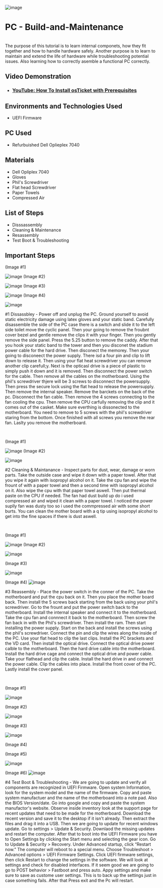 <p align="center">

![image](https://github.com/user-attachments/assets/20913e34-0ed2-4908-a50b-8cdd68089e35)

</p>

<h1>PC - Build-and-Maintenance </h1>
 <br /> The purpose of this tutorial is to learn internal componets, how they fit together and how to handle hardware safely. Another purpose is to learn to maintain and extend the life of hardware while troubleshooting potential issues. Also learning how to correctly asemble a functional PC correctly. <br />


<h2>Video Demonstration</h2>

- ### [YouTube: How To Install osTicket with Prerequisites](https://www.youtube.com)

<h2>Environments and Technologies Used</h2>

- UEFI Firmware

<h2> PC Used </h2>

- Refurbuished Dell Oplieplex 7040

<h2> Materials </h2>

- Dell Opliplex 7040
- Gloves
- Phil's Screwdriver
- Flat head Screwdriver
- Paper Towels
- Compressed Air

<h2>List of Steps </h2>

- Disssassembly
- Cleaning & Maintenance
- Resassembly 
- Test Boot & Troubleshooting

<h2> Important Steps</h2>

<p>
(Image #1)
 
![image](https://github.com/user-attachments/assets/27d9805d-e1da-46b5-8dcf-d94a6baf0cda)
(Image #2)

![image](https://github.com/user-attachments/assets/7c914dd0-675a-4c1a-901e-e1b8f5adb814)
(Image #3)

![image](https://github.com/user-attachments/assets/5be43888-fef8-4214-8fc9-78afce4ce455)
(Image #4)

![image](https://github.com/user-attachments/assets/9b9b7584-3ca5-4be6-8849-c6d907819c66)


</p>
<p>
#1 Dissassbley - Power off and unplug the PC. Ground yourself to avoid static electricity damage using latex gloves and your static band. Carefully disassemble the side of the PC case there is a switch and slide it to the left side toilet move the cyclic panel. Then your going to remove the froubnt cover bezel and gentle remove the clips it with your finger. Then you gently remove the side panel. Press the 5.25 button to remove the caddy. After that you hook your static band to the tower  and then you disconet the  stadium power cable for the hard drive. Then disconect the memorey. Then your going to disconeect the power supply. There isd a four pin and clip to lift down to release it. Then using your flat heat screwdriver you can remove another clip carefull;y. Next is the opticasl drive is a piece of plastic to simply push it down and it is removed. Then disconnect the power switch for the cable. Then remove all the cables on the motherboard. Using the phil's screwdriver thjere will be 3 screws to disconnect the powersupply. Then press the secure lock using the flat head to release the powersupply. Then remove the internal speaker. Remove the barckets on the back of the pc. Disconnect the fan cable. Then remove the 4 screws connecting to the fan cooling the cpu. Then remove the CPU carfully removing the clip and it comes out of the casket. Make sure everthing is dissonected to the motherboard. You need to remove to 5 screws with the phil's screwdriver staring from the bottom. Once finished with all screws you remove the rear fan. Laslty you remove the motherboard. 

</p>
<br />

<p>
(Image #1)

![image](https://github.com/user-attachments/assets/90453a9a-b765-4c60-846a-2c474a12eee5)
(Image #2)

![image](https://github.com/user-attachments/assets/c8c0f5cb-923f-45cc-8a00-7ece3cb2edad)


</p>
<p>
#2 Cleaning & Maintanance - Inspect parts for dust, wear, damage or worn parts. Take the outside case and wipe it down with a paper towel. After that you wipe it again with isopropyl alcohol on it. Take the cpu fan and wipe the frount of with a paper towel and then a second time with isopropyl alcohol on it. Also wipe the cpu with that paper towel aswell.  Then put thermal paste on the CPU if needed. The fan had dust build up do i used compressed air and wiped it clean with a paper towel. I noticed the power suplly fan was dusty too so i used the commpressed air with some short burts. You can clean the mother board with a q tip using isopropyl alcohol to get into the fine spaces if there is dust aswell. 
</p>
<br />

<p>
 (Image #1)

![image](https://github.com/user-attachments/assets/0c0086cb-05a4-4269-95e8-30daabf85334)
 (Image #2)
 
![image](https://github.com/user-attachments/assets/074d84d8-ac76-4a9d-a4be-639a985a923e)

(Image #3)

![image](https://github.com/user-attachments/assets/bac3aa4c-223f-40bb-80cf-7099427a917e)

(Image #4) 
![image](https://github.com/user-attachments/assets/e83d4ff5-a06d-4330-9ffd-274d901bdf38)


</p>
<p>
#3 Reassembly - Place the power switch in the conner of the PC. Take the motherboard and put the cpu back on it. Then you place the mother board back. Then install the 5 screws back starting from the back using your phil's screwdriver. Go to the frount and put the power switch back to the motherboard. Install the internal speaker and connect it to the motherboard. Take the cpu fan and connnect it back to the motherboard. Then screw the fan back in with the Phil's screwdriver. Then install the ram. Then start installing the power supply. Start on the back and install the screws using the phil's screwdriver. Connect the pin and clip the wires along the inside of the PC. Use your flat head to clip the last clips. Install the PC brackets and the VD card. Then install the optical drive. Connect the optical drive power calble to the motherboard. Then the hard drive cable into the motherboard. Install the hard drive cage and connect the optical drive and power cable. Take your flathead and clip the cable. Install the hard drive in and connect the power cable. Clip the cables into place. Install the front cover of the PC. Lastly install the cover panel.  
</p>
<br />

<p>

 (Image #1)
 
 ![image](https://github.com/user-attachments/assets/0142cba3-9302-4c54-8b03-c99215048aef)
 
 (Image #2)
 
 ![image](https://github.com/user-attachments/assets/0aebfbf4-33a4-461e-ab29-aaa330a01a2e)
 
 (Image #3)
 
![image](https://github.com/user-attachments/assets/55d98fae-ee6d-41d0-8c94-9560968423d0)

 (Image #4)


 (Image #5)

 ![image](https://github.com/user-attachments/assets/d00fddaf-15d2-44d3-a666-118972d567e7)


 (Image #6)
 ![image](https://github.com/user-attachments/assets/fd07b0aa-58e0-4a6b-b3b4-ebf3f84d3c8a)



</p>
<p>
#4 Test Boot & Troubleshooting - We are going to update and verify all components are recognized in UEFI Firmware. Open system Information, look for the system model and the name of the firmware. Copy and paste system manufactuer and the name of the motherboard into a note pad. Also the BIOS Version/date. Go into google and copy and paste the system manufactor's website.  Observe inside inventory look at the support page for recent updates that need to be made for the motherboard. Download the recent version and save it to the desktop if it isn't already. Then extract the files and drag it into a USB. Then we are going to update for recent windows update. Go to settings > Update & Security. Downlaod the missing updates and restart the computer. After that to boot into the UEFI Firmware you have to Open Settings by clicking the Start menu and selecting the gear icon. Go to Update & Security > Recovery. Under Advanced startup, click “Restart now.” The computer will reboot to a special menu. Choose Troubleshoot > Advanced options > UEFI Firmware Settings. Click UEFI firmware settings, then click Restart to change the settings in the software. We will look at settings and check for disabled interfaces. If it seem good we are going to go to POST behavior > Fastboot and press auto. Appy settings and make sure to save as custome user settings. This is to back up the settings just in case something fails. After that Press exit and the Pc will restart.
</p>
<br />

